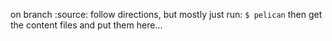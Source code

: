 on branch :source: follow directions, but mostly just run: 
`
$ pelican
`
then get the content files and put them here...
